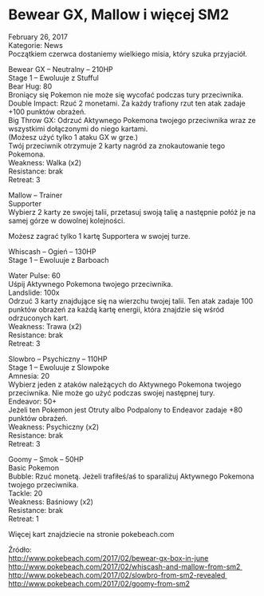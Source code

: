 # Bewear GX, Mallow i więcej SM2

February 26, 2017  
Kategorie: News  
Początkiem czerwca dostaniemy wielkiego misia, który szuka przyjaciół.

Bewear GX – Neutralny – 210HP  
Stage 1 – Ewoluuje z Stufful  
Bear Hug: 80  
Broniący się Pokemon nie może się wycofać podczas tury przeciwnika.  
Double Impact: Rzuć 2 monetami. Za każdy trafiony rzut ten atak zadaje +100 punktów obrażeń.  
Big Throw GX: Odrzuć Aktywnego Pokemona twojego przeciwnika wraz ze wszystkimi dołączonymi do niego kartami.  
(Możesz użyć tylko 1 ataku GX w grze.)  
Twój przeciwnik otrzymuje 2 karty nagród za znokautowanie tego Pokemona.  
Weakness: Walka (x2)  
Resistance: brak  
Retreat: 3  

Mallow – Trainer  
Supporter  
Wybierz 2 karty ze swojej talii, przetasuj swoją talię a następnie połóż je na samej górze w dowolnej kolejności.  

Możesz zagrać tylko 1 kartę Supportera w swojej turze.  

Whiscash – Ogień – 130HP  
Stage 1 – Ewoluuje z Barboach  

Water Pulse: 60  
Uśpij Aktywnego Pokemona twojego przeciwnika.  
Landslide: 100x  
Odrzuć 3 karty znajdujące się na wierzchu twojej talii. Ten atak zadaje 100 punktów obrażeń za każdą kartę energii, która znajdzie się wśród odrzuconych kart.  
Weakness: Trawa (x2)  
Resistance: brak  
Retreat: 3  

Slowbro – Psychiczny – 110HP  
Stage 1 – Ewoluuje z Slowpoke  
Amnesia: 20  
Wybierz jeden z ataków należących do Aktywnego Pokemona twojego przeciwnika. Nie może go użyć podczas swojej następnej tury.  
Endeavor: 50+  
Jeżeli ten Pokemon jest Otruty albo Podpalony to Endeavor zadaje +80 punktów obrażeń.  
Weakness: Psychiczny (x2)  
Resistance: brak  
Retreat: 3  

Goomy – Smok – 50HP  
Basic Pokemon  
Bubble: Rzuć monetą. Jeżeli trafiłeś/aś to sparaliżuj Aktywnego Pokemona twojego przeciwnika.  
Tackle: 20  
Weakness: Baśniowy (x2)  
Resistance: brak  
Retreat: 1  

Więcej kart znajdziecie na stronie pokebeach.com

Źródło:   
http://www.pokebeach.com/2017/02/bewear-gx-box-in-june  
http://www.pokebeach.com/2017/02/whiscash-and-mallow-from-sm2   
http://www.pokebeach.com/2017/02/slowbro-from-sm2-revealed   
http://www.pokebeach.com/2017/02/goomy-from-sm2